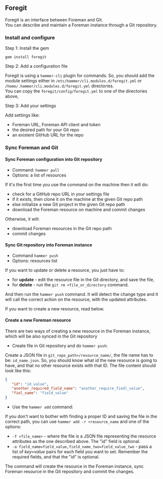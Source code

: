 ## Foregit

Foregit is an interface between Foreman and Git.  
You can describe and maintain a Foreman instance through a Git repository.


### Install and configure

Step 1: Install the gem

`gem install foregit`

Step 2: Add a configuration file

Foregit is using a `hammer-cli` plugin for commands. So, you should add the module settings either in
`/etc/hammer/cli.modules.d/foregit.yml` or `/home/.hammer/cli.modules.d/foregit.yml` directories.  
You can copy the `foregit/config/foregit.yml` to one of the directories above,

Step 3: Add your settings

Add settings like: 
 - Foreman URL, Foreman API client and token
 - the desired path for your Git repo
 - an existent GitHub URL for the repo

### Sync Foreman and Git

#### Sync Foreman configuration into Git repository

  - Command: `hammer pull`
  - Options: a list of resources

If it's the first time you use the command on the machine then it will do:
  - check for a GitHub repo URL in your settings file
  - if it exists, then clone it on the machine at the given Git repo path
  - else initialize a new Git project in the given Git repo path
  - download the Foreman resource on machine and commit changes

Otherwise, it will: 
  - download Foreman resources in the Git repo path
  - commit changes

#### Sync Git repository into Foreman instance

   - Command `hammer push`
   - Options: resources list
 
If you want to update or delete a resource, you just have to:
   - for **update** - edit the resource file in the Git directory, and save the file,
   - for **delete** - run the `git rm <file_or_directory` command.

And then run the `hammer push` command. It will detect the change type and it will call the correct action on the resource, with the updated attributes.  

If you want to create a new resource, read below.

#### Create a new Foreman resource

There are two ways of creating a new resource in the Foreman instance, which will be also synced in the Git repository

 - Create file in Git repository and do `hammer push`:

Create a JSON file in `git_repo_path>/resource_name/`, the file name has to be: `id_name.json`.
So, you should know what id the new resource is going to have, and that no other resource exists with that ID.
The file content should look like this:

```json
{
   "id": "id_value",
   "another_required_field_name": "another_require_fiedl_value",
   "fiel_name": "field_value"
}
```

 - Use the `hammer add` command:

If you don't want to bother with finding a proper ID and saving the file in the correct path, you can use `hammer add -r <resource_name` and one of the options:

 - `-f <file_name>` - where the file is a JSON file representing the resource attributes as the one described above. The "id" field is optional.
 - `-a field_name=field_value,field_name_two=field_value_two` - pass a list of *key=value* pairs for each field you want to set. Remember the required fields, and that the "id" is optional.

The command will create the resource in the Foreman instance, sync Foreman resource in the Git repository and commit the changes.
